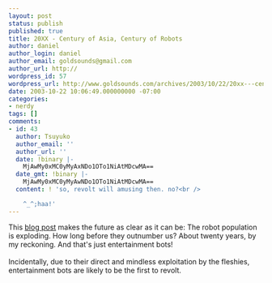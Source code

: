 ```yaml
---
layout: post
status: publish
published: true
title: 20XX - Century of Asia, Century of Robots
author: daniel
author_login: daniel
author_email: goldsounds@gmail.com
author_url: http://
wordpress_id: 57
wordpress_url: http://www.goldsounds.com/archives/2003/10/22/20xx---century-of-asia-century-of-robots/
date: 2003-10-22 10:06:49.000000000 -07:00
categories:
- nerdy
tags: []
comments:
- id: 43
  author: Tsuyuko
  author_email: ''
  author_url: ''
  date: !binary |-
    MjAwMy0xMC0yMyAxNDo1OTo1NiAtMDcwMA==
  date_gmt: !binary |-
    MjAwMy0xMC0yMyAwNDo1OTo1NiAtMDcwMA==
  content: ! 'so, revolt will amusing then. no?<br />

    ^_^;haa!'
---
```

This <a href="http://radio.weblogs.com/0105910/2003/10/21.html">blog post</a> makes the future as clear as it can be: The robot population is exploding. How long before they outnumber us? About twenty years, by my reckoning. And that's just entertainment bots!<br />
<br />
Incidentally, due to their direct and mindless exploitation by the fleshies, entertainment bots are likely to be the first to revolt.
